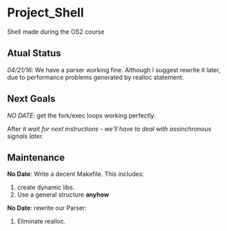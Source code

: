 # Project_Shell
Shell made during the OS2 course


## **Atual Status**

  *04/21/16*: We have a parser working fine. Although I suggest rewrite it later, due to performance problems generated by realloc statement.

## **Next Goals**
  *NO DATE*: get the fork/exec loops working perfectly.

After it *wait for next instructions - we'll have to deal with assinchronous signals later.*



## **Maintenance**
  **No Date**: Write a decent Makefile. This includes:
  1. create dynamic libs.
  2. Use a general structure **anyhow**
  
  **No Date**: rewrite our Parser:
  1. Eliminate realloc.
